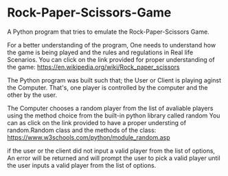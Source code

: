 # Rock-Paper-Scissors-Game
A Python program that tries to emulate the Rock-Paper-Scissors Game.

For a better understanding of the program, One needs to understand how the game is being played and the rules and regulations in Real life Scenarios. 
You can click on the link provided for proper understanding of the game: https://en.wikipedia.org/wiki/Rock_paper_scissors

The Python program was built such that; the User or Client is playing aginst the Computer. That's, one player is controlled by the computer and the other by the user.

The Computer chooses a random player from the list of avaliable players using the method choice from the built-in python library called random
You can as click on the link provided to have a proper understing of random.Random class and the methods of the class: https://www.w3schools.com/python/module_random.asp

if the user or the client did not input a valid player from the list of options, An error will be returned and will prompt the user to pick a valid player until the
user inputs a valid player from the list of options.

